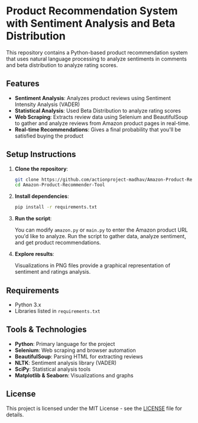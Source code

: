 # Product Recommendation System with Sentiment Analysis and Beta Distribution

This repository contains a Python-based product recommendation system that uses natural language processing to analyze sentiments in comments and beta distribution to analyze rating scores. 

## Features

- **Sentiment Analysis**: Analyzes product reviews using Sentiment Intensity Analysis (VADER)
- **Statistical Analysis**: Used Beta Distribution to analyze rating scores
- **Web Scraping**: Extracts review data using Selenium and BeautifulSoup to gather and analyze reviews from Amazon product pages in real-time.
- **Real-time Recommendations**: Gives a final probability that you'll be satisfied buying the product

## Setup Instructions

1. **Clone the repository**:

    ```bash
    git clone https://github.com/actionproject-madhav/Amazon-Product-Recommender-Tool.git
    cd Amazon-Product-Recommender-Tool
    ```

2. **Install dependencies**:

    ```bash
    pip install -r requirements.txt
    ```

3. **Run the script**:

    You can modify `amazon.py` or `main.py` to enter the Amazon product URL you'd like to analyze. Run the script to gather data, analyze sentiment, and get product recommendations.

4. **Explore results**:

    Visualizations in PNG files provide a graphical representation of sentiment and ratings analysis.

## Requirements

- Python 3.x
- Libraries listed in `requirements.txt`

## Tools & Technologies

- **Python**: Primary language for the project
- **Selenium**: Web scraping and browser automation
- **BeautifulSoup**: Parsing HTML for extracting reviews
- **NLTK**: Sentiment analysis library (VADER)
- **SciPy**: Statistical analysis tools
- **Matplotlib & Seaborn**: Visualizations and graphs

## License

This project is licensed under the MIT License - see the [LICENSE](LICENSE) file for details.
